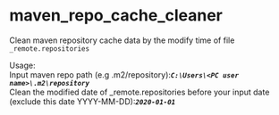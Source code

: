 # maven_repo_cache_cleaner
Clean maven repository cache data by the modify time of file `_remote.repositories`

Usage:
<br>
Input maven repo path (e.g .m2/repository):***`C:\Users\<PC user name>\.m2\repository`***
<br>
Clean the modified date of _remote.repositories before your input date (exclude this date YYYY-MM-DD):***`2020-01-01`***
